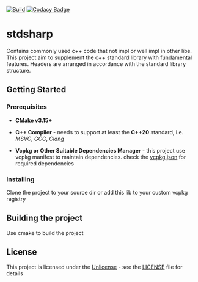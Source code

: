 [![Build](https://github.com/BlurringShadow/stdsharp/actions/workflows/build.yml/badge.svg?branch=master)](https://github.com/BlurringShadow/stdsharp/actions/workflows/build.yml)
[![Codacy Badge](https://app.codacy.com/project/badge/Grade/f08b08ddd5e146c69b39ac5001f06c6a)](https://www.codacy.com/gh/BlurringShadow/stdsharp/dashboard?utm_source=github.com&amp;utm_medium=referral&amp;utm_content=BlurringShadow/stdsharp&amp;utm_campaign=Badge_Grade)

# stdsharp

Contains commonly used c++ code that not impl or well impl in other libs. This project aim to supplement the c++ standard library with fundamental features. Headers are arranged in accordance with the standard library structure.

## Getting Started

### Prerequisites

* **CMake v3.15+**

* **C++ Compiler** - needs to support at least the **C++20** standard, i.e. *MSVC*, *GCC*, *Clang*

* **Vcpkg or Other Suitable Dependencies Manager** - this project use vcpkg manifest to maintain dependencies. check the
  [vcpkg.json](https://github.com/BlurringShadow/stdsharp/blob/master/vcpkg.json) for required dependencies

### Installing

Clone the project to your source dir or add this lib to your custom vcpkg registry

## Building the project

Use cmake to build the project

## License

This project is licensed under the [Unlicense](https://unlicense.org/) - see the
[LICENSE](LICENSE) file for details
